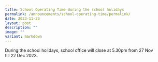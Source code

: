 ```yaml
---
title: School Operating Time during the school holidays
permalink: /announcements/school-operating-time/permalink/
date: 2023-11-23
layout: post
description: ""
image: ""
variant: markdown
---
```

During the school holidays, school office will close at 5.30pm from 27 Nov till 22 Dec 2023.  
